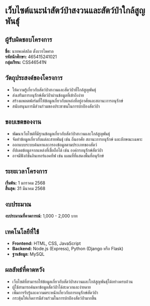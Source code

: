 # เว็บไซต์แนะนำสัตว์ป่าสงวนและสัตว์ป่าใกล้สูญพันธุ์

## ผู้รับผิดชอบโครงการ
**ชื่อ:** นายพงศ์สถิต ตั้งบวรไพศาล  
**รหัสนักศึกษา:** 465415241021  
**กลุ่มเรียน:** CSS46541N  

## วัตถุประสงค์ของโครงการ
- ให้ความรู้เกี่ยวกับสัตว์ป่าสงวนและสัตว์ป่าที่ใกล้สูญพันธุ์
- ส่งเสริมการอนุรักษ์สัตว์ป่าผ่านข้อมูลที่เข้าถึงง่าย
- สร้างแพลตฟอร์มที่ให้ข้อมูลเกี่ยวกับแหล่งที่อยู่อาศัยและสถานะการอนุรักษ์
- สนับสนุนการมีส่วนร่วมของประชาชนในการปกป้องสัตว์ป่า

## ขอบเขตของงาน
- พัฒนาเว็บไซต์ที่มีฐานข้อมูลเกี่ยวกับสัตว์ป่าสงวนและใกล้สูญพันธุ์
- จัดทำข้อมูลเกี่ยวกับแต่ละสายพันธุ์ เช่น ถิ่นอาศัย สถานะการอนุรักษ์ และลักษณะเฉพาะ
- ออกแบบระบบค้นหาและกรองข้อมูลตามประเภทของสัตว์
- อัปเดตข้อมูลจากแหล่งที่เชื่อถือได้ เช่น องค์กรอนุรักษ์สัตว์ป่า
- อาจมีฟังก์ชันอินเทอร์แอคทีฟ เช่น แผนที่ที่แสดงพื้นที่อนุรักษ์

## ระยะเวลาโครงการ
**เริ่มต้น:** 1 มกราคม 2568  
**สิ้นสุด:** 31 มีนาคม 2568  

## งบประมาณ
**งบประมาณที่คาดการณ์:** 1,000 - 2,000 บาท

## เทคโนโลยีที่ใช้
- **Frontend:** HTML, CSS, JavaScript
- **Backend:** Node.js (Express), Python (Django หรือ Flask)
- **ฐานข้อมูล:** MySQL

## ผลลัพธ์ที่คาดหวัง
- เว็บไซต์ที่สามารถให้ข้อมูลเกี่ยวกับสัตว์ป่าสงวนและใกล้สูญพันธุ์ได้อย่างครบถ้วน
- ผู้ใช้สามารถค้นหาข้อมูลสัตว์ป่าได้สะดวกและง่ายดาย
- เพิ่มการรับรู้และความตระหนักเกี่ยวกับการอนุรักษ์สัตว์ป่า
- กระตุ้นให้เกิดการมีส่วนร่วมในการปกป้องสัตว์ป่ามากขึ้น
